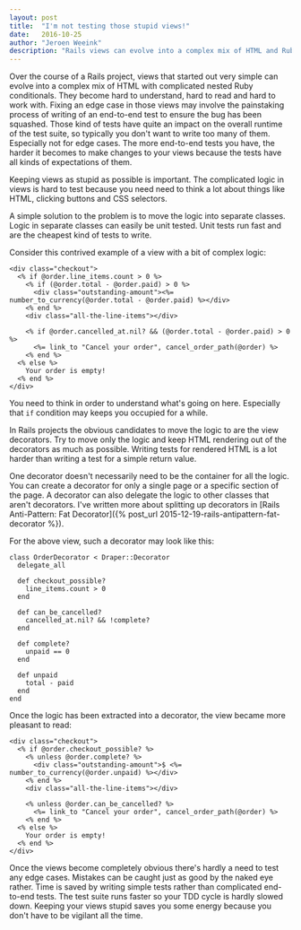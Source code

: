 ```yaml
---
layout: post
title:  "I'm not testing those stupid views!"
date:   2016-10-25
author: "Jeroen Weeink"
description: "Rails views can evolve into a complex mix of HTML and Ruby conditionals. Avoid writing complex tests by keeping views stupid."
---
```

Over the course of a Rails project, views that started out very simple can evolve into a complex mix of HTML with complicated nested Ruby conditionals. They become hard to understand, hard to read and hard to work with. Fixing an edge case in those views may involve the painstaking process of writing of an end-to-end test to ensure the bug has been squashed. Those kind of tests have quite an impact on the overall runtime of the test suite, so typically you don't want to write too many of them. Especially not for edge cases. The more end-to-end tests you have, the harder it becomes to make changes to your views because the tests have all kinds of expectations of them.

Keeping views as stupid as possible is important. The complicated logic in views is hard to test because you need need to think a lot about things like HTML, clicking buttons and CSS selectors.

A simple solution to the problem is to move the logic into separate classes. Logic in separate classes can easily be unit tested. Unit tests run fast and are the cheapest kind of tests to write.

Consider this contrived example of a view with a bit of complex logic:

    <div class="checkout">
      <% if @order.line_items.count > 0 %>
        <% if (@order.total - @order.paid) > 0 %>
          <div class="outstanding-amount"><%= number_to_currency(@order.total - @order.paid) %></div>
        <% end %>
        <div class="all-the-line-items"></div>

        <% if @order.cancelled_at.nil? && (@order.total - @order.paid) > 0 %>
          <%= link_to "Cancel your order", cancel_order_path(@order) %>
        <% end %>
      <% else %>
        Your order is empty!
      <% end %>
    </div>

You need to think in order to understand what's going on here. Especially that `if` condition may keeps you occupied for a while.

In Rails projects the obvious candidates to move the logic to are the view decorators. Try to move only the logic and keep HTML rendering out of the decorators as much as possible. Writing tests for rendered HTML is a lot harder than writing a test for a simple return value.

One decorator doesn't necessarily need to be the container for all the logic. You can create a decorator for only a single page or a specific section of the page. A decorator can also delegate the logic to other classes that aren't decorators. I've written more about splitting up decorators in [Rails Anti-Pattern: Fat Decorator]({% post_url 2015-12-19-rails-antipattern-fat-decorator %}).

For the above view, such a decorator may look like this:

    class OrderDecorator < Draper::Decorator
      delegate_all

      def checkout_possible?
        line_items.count > 0
      end

      def can_be_cancelled?
        cancelled_at.nil? && !complete?
      end

      def complete?
        unpaid == 0
      end

      def unpaid
        total - paid
      end
    end

Once the logic has been extracted into a decorator, the view became more pleasant to read:

    <div class="checkout">
      <% if @order.checkout_possible? %>
        <% unless @order.complete? %>
          <div class="outstanding-amount">$ <%= number_to_currency(@order.unpaid) %></div>
        <% end %>
        <div class="all-the-line-items"></div>

        <% unless @order.can_be_cancelled? %>
          <%= link_to "Cancel your order", cancel_order_path(@order) %>
        <% end %>
      <% else %>
        Your order is empty!
      <% end %>
    </div>

Once the views become completely obvious there's hardly a need to test any edge cases. Mistakes can be caught just as good by the naked eye rather. Time is saved by writing simple tests rather than complicated end-to-end tests. The test suite runs faster so your TDD cycle is hardly slowed down. Keeping your views stupid saves you some energy because you don't have to be vigilant all the time.
